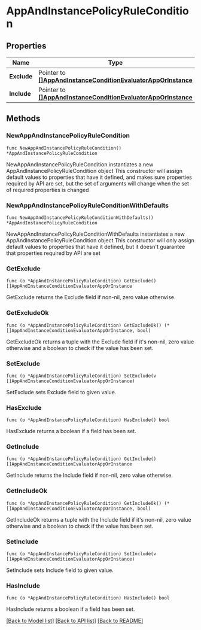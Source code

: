 # AppAndInstancePolicyRuleCondition

## Properties

Name | Type | Description | Notes
------------ | ------------- | ------------- | -------------
**Exclude** | Pointer to [**[]AppAndInstanceConditionEvaluatorAppOrInstance**](AppAndInstanceConditionEvaluatorAppOrInstance.md) |  | [optional] 
**Include** | Pointer to [**[]AppAndInstanceConditionEvaluatorAppOrInstance**](AppAndInstanceConditionEvaluatorAppOrInstance.md) |  | [optional] 

## Methods

### NewAppAndInstancePolicyRuleCondition

`func NewAppAndInstancePolicyRuleCondition() *AppAndInstancePolicyRuleCondition`

NewAppAndInstancePolicyRuleCondition instantiates a new AppAndInstancePolicyRuleCondition object
This constructor will assign default values to properties that have it defined,
and makes sure properties required by API are set, but the set of arguments
will change when the set of required properties is changed

### NewAppAndInstancePolicyRuleConditionWithDefaults

`func NewAppAndInstancePolicyRuleConditionWithDefaults() *AppAndInstancePolicyRuleCondition`

NewAppAndInstancePolicyRuleConditionWithDefaults instantiates a new AppAndInstancePolicyRuleCondition object
This constructor will only assign default values to properties that have it defined,
but it doesn't guarantee that properties required by API are set

### GetExclude

`func (o *AppAndInstancePolicyRuleCondition) GetExclude() []AppAndInstanceConditionEvaluatorAppOrInstance`

GetExclude returns the Exclude field if non-nil, zero value otherwise.

### GetExcludeOk

`func (o *AppAndInstancePolicyRuleCondition) GetExcludeOk() (*[]AppAndInstanceConditionEvaluatorAppOrInstance, bool)`

GetExcludeOk returns a tuple with the Exclude field if it's non-nil, zero value otherwise
and a boolean to check if the value has been set.

### SetExclude

`func (o *AppAndInstancePolicyRuleCondition) SetExclude(v []AppAndInstanceConditionEvaluatorAppOrInstance)`

SetExclude sets Exclude field to given value.

### HasExclude

`func (o *AppAndInstancePolicyRuleCondition) HasExclude() bool`

HasExclude returns a boolean if a field has been set.

### GetInclude

`func (o *AppAndInstancePolicyRuleCondition) GetInclude() []AppAndInstanceConditionEvaluatorAppOrInstance`

GetInclude returns the Include field if non-nil, zero value otherwise.

### GetIncludeOk

`func (o *AppAndInstancePolicyRuleCondition) GetIncludeOk() (*[]AppAndInstanceConditionEvaluatorAppOrInstance, bool)`

GetIncludeOk returns a tuple with the Include field if it's non-nil, zero value otherwise
and a boolean to check if the value has been set.

### SetInclude

`func (o *AppAndInstancePolicyRuleCondition) SetInclude(v []AppAndInstanceConditionEvaluatorAppOrInstance)`

SetInclude sets Include field to given value.

### HasInclude

`func (o *AppAndInstancePolicyRuleCondition) HasInclude() bool`

HasInclude returns a boolean if a field has been set.


[[Back to Model list]](../README.md#documentation-for-models) [[Back to API list]](../README.md#documentation-for-api-endpoints) [[Back to README]](../README.md)


